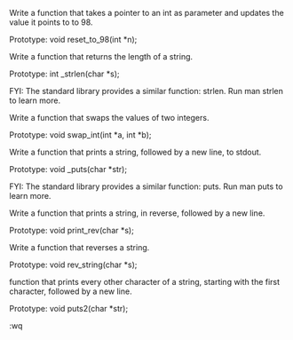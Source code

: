 Write a function that takes a pointer to an int as parameter and updates the value it points to to 98.



Prototype: void reset_to_98(int *n);

Write a function that returns the length of a string.



Prototype: int _strlen(char *s);

FYI: The standard library provides a similar function: strlen. Run man strlen to learn more.

Write a function that swaps the values of two integers.



Prototype: void swap_int(int *a, int *b);

Write a function that prints a string, followed by a new line, to stdout.



Prototype: void _puts(char *str);

FYI: The standard library provides a similar function: puts. Run man puts to learn more.

Write a function that prints a string, in reverse, followed by a new line.



Prototype: void print_rev(char *s);

Write a function that reverses a string.



Prototype: void rev_string(char *s);

 function that prints every other character of a string, starting with the first character, followed by a new line.



Prototype: void puts2(char *str);

:wq
